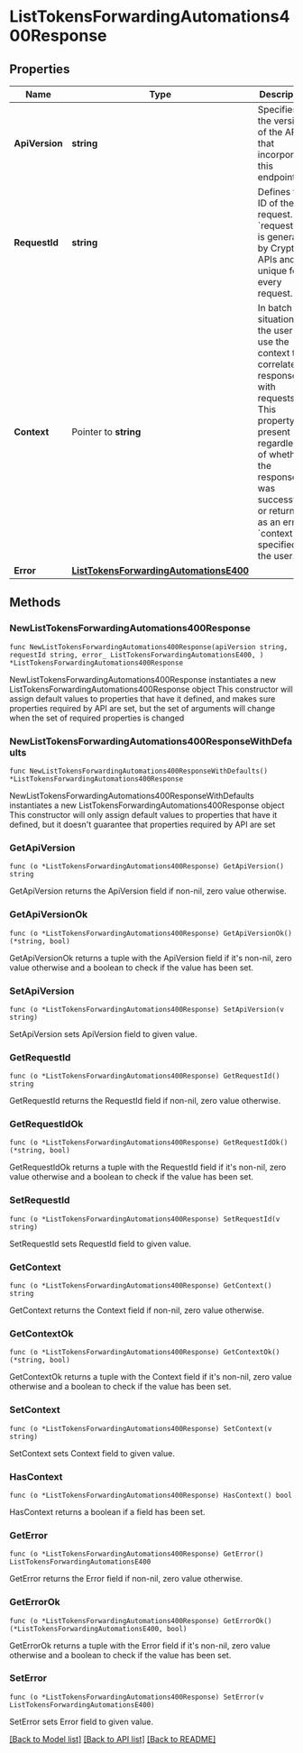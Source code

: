 # ListTokensForwardingAutomations400Response

## Properties

Name | Type | Description | Notes
------------ | ------------- | ------------- | -------------
**ApiVersion** | **string** | Specifies the version of the API that incorporates this endpoint. | 
**RequestId** | **string** | Defines the ID of the request. The &#x60;requestId&#x60; is generated by Crypto APIs and it&#39;s unique for every request. | 
**Context** | Pointer to **string** | In batch situations the user can use the context to correlate responses with requests. This property is present regardless of whether the response was successful or returned as an error. &#x60;context&#x60; is specified by the user. | [optional] 
**Error** | [**ListTokensForwardingAutomationsE400**](ListTokensForwardingAutomationsE400.md) |  | 

## Methods

### NewListTokensForwardingAutomations400Response

`func NewListTokensForwardingAutomations400Response(apiVersion string, requestId string, error_ ListTokensForwardingAutomationsE400, ) *ListTokensForwardingAutomations400Response`

NewListTokensForwardingAutomations400Response instantiates a new ListTokensForwardingAutomations400Response object
This constructor will assign default values to properties that have it defined,
and makes sure properties required by API are set, but the set of arguments
will change when the set of required properties is changed

### NewListTokensForwardingAutomations400ResponseWithDefaults

`func NewListTokensForwardingAutomations400ResponseWithDefaults() *ListTokensForwardingAutomations400Response`

NewListTokensForwardingAutomations400ResponseWithDefaults instantiates a new ListTokensForwardingAutomations400Response object
This constructor will only assign default values to properties that have it defined,
but it doesn't guarantee that properties required by API are set

### GetApiVersion

`func (o *ListTokensForwardingAutomations400Response) GetApiVersion() string`

GetApiVersion returns the ApiVersion field if non-nil, zero value otherwise.

### GetApiVersionOk

`func (o *ListTokensForwardingAutomations400Response) GetApiVersionOk() (*string, bool)`

GetApiVersionOk returns a tuple with the ApiVersion field if it's non-nil, zero value otherwise
and a boolean to check if the value has been set.

### SetApiVersion

`func (o *ListTokensForwardingAutomations400Response) SetApiVersion(v string)`

SetApiVersion sets ApiVersion field to given value.


### GetRequestId

`func (o *ListTokensForwardingAutomations400Response) GetRequestId() string`

GetRequestId returns the RequestId field if non-nil, zero value otherwise.

### GetRequestIdOk

`func (o *ListTokensForwardingAutomations400Response) GetRequestIdOk() (*string, bool)`

GetRequestIdOk returns a tuple with the RequestId field if it's non-nil, zero value otherwise
and a boolean to check if the value has been set.

### SetRequestId

`func (o *ListTokensForwardingAutomations400Response) SetRequestId(v string)`

SetRequestId sets RequestId field to given value.


### GetContext

`func (o *ListTokensForwardingAutomations400Response) GetContext() string`

GetContext returns the Context field if non-nil, zero value otherwise.

### GetContextOk

`func (o *ListTokensForwardingAutomations400Response) GetContextOk() (*string, bool)`

GetContextOk returns a tuple with the Context field if it's non-nil, zero value otherwise
and a boolean to check if the value has been set.

### SetContext

`func (o *ListTokensForwardingAutomations400Response) SetContext(v string)`

SetContext sets Context field to given value.

### HasContext

`func (o *ListTokensForwardingAutomations400Response) HasContext() bool`

HasContext returns a boolean if a field has been set.

### GetError

`func (o *ListTokensForwardingAutomations400Response) GetError() ListTokensForwardingAutomationsE400`

GetError returns the Error field if non-nil, zero value otherwise.

### GetErrorOk

`func (o *ListTokensForwardingAutomations400Response) GetErrorOk() (*ListTokensForwardingAutomationsE400, bool)`

GetErrorOk returns a tuple with the Error field if it's non-nil, zero value otherwise
and a boolean to check if the value has been set.

### SetError

`func (o *ListTokensForwardingAutomations400Response) SetError(v ListTokensForwardingAutomationsE400)`

SetError sets Error field to given value.



[[Back to Model list]](../README.md#documentation-for-models) [[Back to API list]](../README.md#documentation-for-api-endpoints) [[Back to README]](../README.md)


